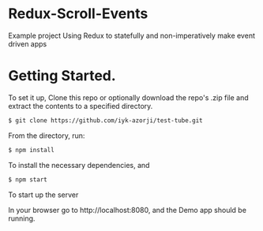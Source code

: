 # Redux-Scroll-Events


Example project Using Redux to statefully and non-imperatively make event driven apps

# Getting Started.

To set it up, Clone this repo or optionally download the repo's .zip file and extract the contents to
a specified directory.

```sh
$ git clone https://github.com/iyk-azorji/test-tube.git
```
From the directory, run:

```sh
$ npm install
```

To install the necessary dependencies, and

```sh
$ npm start
```
To start up the server

In your browser go to http://localhost:8080, and the Demo app should be running.


